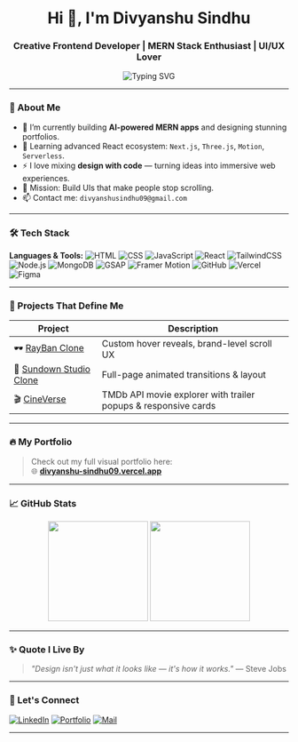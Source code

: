 <h1 align="center">Hi 👋, I'm Divyanshu Sindhu</h1>
<h3 align="center">Creative Frontend Developer | MERN Stack Enthusiast | UI/UX Lover</h3>

<p align="center">
    <img src="https://readme-typing-svg.demolab.com?font=Fira+Code&weight=500&pause=1000&color=F7F7F7&center=true&vCenter=true&width=400&lines=Clean+Code,+Smooth+UI+💻" alt="Typing SVG" />
</p>

---

### 🚀 About Me
- 🔭 I’m currently building **AI-powered MERN apps** and designing stunning portfolios.
- 🌱 Learning advanced React ecosystem: `Next.js`, `Three.js`, `Motion`, `Serverless`.
- ⚡ I love mixing **design with code** — turning ideas into immersive web experiences.
- 🎯 Mission: Build UIs that make people stop scrolling.
- 📫 Contact me: `divyanshusindhu09@gmail.com`

---

### 🛠️ Tech Stack
**Languages & Tools:**
![HTML](https://img.shields.io/badge/-HTML5-E34F26?style=flat&logo=html5)
![CSS](https://img.shields.io/badge/-CSS3-1572B6?style=flat&logo=css3)
![JavaScript](https://img.shields.io/badge/-JavaScript-F7DF1E?style=flat&logo=javascript)
![React](https://img.shields.io/badge/-React-61DAFB?style=flat&logo=react)
![TailwindCSS](https://img.shields.io/badge/-Tailwind-38B2AC?style=flat&logo=tailwind-css)
![Node.js](https://img.shields.io/badge/-Node.js-339933?style=flat&logo=node.js)
![MongoDB](https://img.shields.io/badge/-MongoDB-4EA94B?style=flat&logo=mongodb)
![GSAP](https://img.shields.io/badge/-GSAP-88CE02?style=flat&logo=greensock)
![Framer Motion](https://img.shields.io/badge/-Framer%20Motion-black?style=flat&logo=framer)
![GitHub](https://img.shields.io/badge/-GitHub-181717?style=flat&logo=github)
![Vercel](https://img.shields.io/badge/-Vercel-000000?style=flat&logo=vercel)
![Figma](https://img.shields.io/badge/-Figma-F24E1E?style=flat&logo=figma)

---

### 📂 Projects That Define Me
| Project | Description |
|--------|-------------|
| 🕶️ [RayBan Clone](https://divyanshu-sindhu09.vercel.app/) | Custom hover reveals, brand-level scroll UX |
| 🌅 [Sundown Studio Clone](link) | Full-page animated transitions & layout |
| 🎬 [CineVerse](link) | TMDb API movie explorer with trailer popups & responsive cards |

---

### 🔥 My Portfolio
> Check out my full visual portfolio here:  
🌐 **[divyanshu-sindhu09.vercel.app](https://divyanshu-sindhu09.vercel.app/)**

---

### 📈 GitHub Stats
<p align="center">
  <img src="https://github-readme-stats.vercel.app/api?username=divyanshu-sindhu09&show_icons=true&theme=radical" height="180"/>
  <img src="https://github-readme-streak-stats.herokuapp.com/?user=divyanshu-sindhu09&theme=radical" height="180"/>
</p>

---

### ✨ Quote I Live By
> *"Design isn't just what it looks like — it's how it works."* — Steve Jobs

---

### 🤝 Let's Connect
[![LinkedIn](https://img.shields.io/badge/-LinkedIn-blue?style=flat&logo=linkedin)](https://www.linkedin.com/in/divyanshu-sindhu-32b71632b/)
[![Portfolio](https://img.shields.io/badge/-Portfolio-black?style=flat&logo=vercel)](https://divyanshu-sindhu09.vercel.app/)
[![Mail](https://img.shields.io/badge/-Gmail-red?style=flat&logo=gmail)](mailto:divyanshusindhu09@gmail.com)

---

<!-- Don't forget to star this profile 😉 -->
